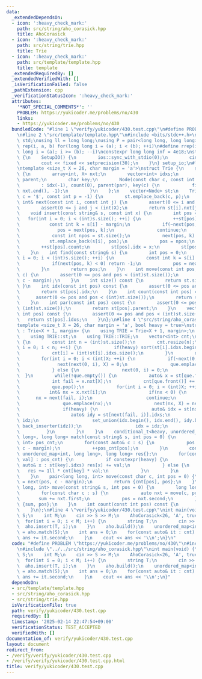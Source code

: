 ```yaml
---
data:
  _extendedDependsOn:
  - icon: ':heavy_check_mark:'
    path: src/string/aho_corasick.hpp
    title: AhoCorasick
  - icon: ':heavy_check_mark:'
    path: src/string/trie.hpp
    title: Trie
  - icon: ':heavy_check_mark:'
    path: src/template/template.hpp
    title: template
  _extendedRequiredBy: []
  _extendedVerifiedWith: []
  _isVerificationFailed: false
  _pathExtension: cpp
  _verificationStatusIcon: ':heavy_check_mark:'
  attributes:
    '*NOT_SPECIAL_COMMENTS*': ''
    PROBLEM: https://yukicoder.me/problems/no/430
    links:
    - https://yukicoder.me/problems/no/430
  bundledCode: "#line 1 \"verify/yukicoder/430.test.cpp\"\n#define PROBLEM \"https://yukicoder.me/problems/no/430\"\
    \n#line 2 \"src/template/template.hpp\"\n#include <bits/stdc++.h>\nusing namespace\
    \ std;\nusing ll = long long;\nusing P = pair<long long, long long>;\n#define\
    \ rep(i, a, b) for(long long i = (a); i < (b); ++i)\n#define rrep(i, a, b) for(long\
    \ long i = (a); i >= (b); --i)\nconstexpr long long inf = 4e18;\nstruct SetupIO\
    \ {\n    SetupIO() {\n        ios::sync_with_stdio(0);\n        cin.tie(0);\n\
    \        cout << fixed << setprecision(30);\n    }\n} setup_io;\n#line 3 \"src/string/trie.hpp\"\
    \ntemplate <size_t X = 26, char margin = 'a'>\nstruct Trie {\n    struct Node\
    \ {\n        array<int, X> nxt;\n        vector<int> idxs;\n        int idx, count,\
    \ parent;\n        char key;\n        Node(const char c, const int par)\n    \
    \        : idx(-1), count(0), parent(par), key(c) {\n            fill(nxt.begin(),\
    \ nxt.end(), -1);\n        }\n    };\n    vector<Node> st;\n    Trie(const char\
    \ c = '$', const int p = -1) {\n        st.emplace_back(c, p);\n    }\n    inline\
    \ int& next(const int i, const int j) {\n        assert(0 <= i and i < (int)st.size());\n\
    \        assert(0 <= j and j < (int)X);\n        return st[i].nxt[j];\n    }\n\
    \    void insert(const string& s, const int x) {\n        int pos = 0;\n     \
    \   for(int i = 0; i < (int)s.size(); ++i) {\n            ++st[pos].count;\n \
    \           const int k = s[i] - margin;\n            if(~next(pos, k)) {\n  \
    \              pos = next(pos, k);\n                continue;\n            }\n\
    \            const int npos = st.size();\n            next(pos, k) = npos;\n \
    \           st.emplace_back(s[i], pos);\n            pos = npos;\n        }\n\
    \        ++st[pos].count;\n        st[pos].idx = x;\n        st[pos].idxs.emplace_back(x);\n\
    \    }\n    int find(const string& s) {\n        int pos = 0;\n        for(int\
    \ i = 0; i < (int)s.size(); ++i) {\n            const int k = s[i] - margin;\n\
    \            if(next(pos, k) < 0) return -1;\n            pos = next(pos, k);\n\
    \        }\n        return pos;\n    }\n    int move(const int pos, const char\
    \ c) {\n        assert(0 <= pos and pos < (int)st.size());\n        return next(pos,\
    \ c - margin);\n    }\n    int size() const {\n        return st.size();\n   \
    \ }\n    int idx(const int pos) const {\n        assert(0 <= pos and pos < (int)st.size());\n\
    \        return st[pos].idx;\n    }\n    int count(const int pos) const {\n  \
    \      assert(0 <= pos and pos < (int)st.size());\n        return st[pos].count;\n\
    \    }\n    int par(const int pos) const {\n        assert(0 <= pos and pos <\
    \ (int)st.size());\n        return st[pos].parent;\n    }\n    vector<int> idxs(const\
    \ int pos) const {\n        assert(0 <= pos and pos < (int)st.size());\n     \
    \   return st[pos].idxs;\n    }\n};\n#line 4 \"src/string/aho_corasick.hpp\"\n\
    template <size_t X = 26, char margin = 'a', bool heavy = true>\nstruct AhoCorasick\
    \ : Trie<X + 1, margin> {\n    using TRIE = Trie<X + 1, margin>;\n    using TRIE::next;\n\
    \    using TRIE::st;\n    using TRIE::TRIE;\n    vector<int> cnt;\n    void build()\
    \ {\n        const int n = (int)st.size();\n        cnt.resize(n);\n        for(int\
    \ i = 0; i < n; ++i) {\n            if(heavy) sort(st[i].idxs.begin(), st[i].idxs.end());\n\
    \            cnt[i] = (int)st[i].idxs.size();\n        }\n        queue<int> que;\n\
    \        for(int i = 0; i < (int)X; ++i) {\n            if(~next(0, i)) {\n  \
    \              next(next(0, i), X) = 0;\n                que.emplace(next(0, i));\n\
    \            } else {\n                next(0, i) = 0;\n            }\n      \
    \  }\n        while(!que.empty()) {\n            auto& x = st[que.front()];\n\
    \            int fail = x.nxt[X];\n            cnt[que.front()] += cnt[fail];\n\
    \            que.pop();\n            for(int i = 0; i < (int)X; ++i) {\n     \
    \           int& nx = x.nxt[i];\n                if(nx < 0) {\n              \
    \      nx = next(fail, i);\n                    continue;\n                }\n\
    \                que.emplace(nx);\n                next(nx, X) = next(fail, i);\n\
    \                if(heavy) {\n                    auto& idx = st[nx].idxs;\n \
    \                   auto& idy = st[next(fail, i)].idxs;\n                    vector<int>\
    \ idz;\n                    set_union(idx.begin(), idx.end(), idy.begin(), idy.end(),\
    \ back_inserter(idz));\n                    idx = idz;\n                }\n  \
    \          }\n        }\n    }\n    conditional_t<heavy, unordered_map<int, long\
    \ long>, long long> match(const string& s, int pos = 0) {\n        unordered_map<int,\
    \ int> pos_cnt;\n        for(const auto& c : s) {\n            pos = next(pos,\
    \ c - margin);\n            ++pos_cnt[pos];\n        }\n        conditional_t<heavy,\
    \ unordered_map<int, long long>, long long> res{};\n        for(const auto& [key,\
    \ val] : pos_cnt) {\n            if constexpr(heavy) {\n                for(const\
    \ auto& x : st[key].idxs) res[x] += val;\n            } else {\n             \
    \   res += 1ll * cnt[key] * val;\n            }\n        }\n        return res;\n\
    \    }\n    pair<long long, int> move(const char c, int pos = 0) {\n        pos\
    \ = next(pos, c - margin);\n        return {cnt[pos], pos};\n    }\n    pair<long\
    \ long, int> move(const string& s, int pos = 0) {\n        long long sum = 0;\n\
    \        for(const char c : s) {\n            auto nxt = move(c, pos);\n     \
    \       sum += nxt.first;\n            pos = nxt.second;\n        }\n        return\
    \ {sum, pos};\n    }\n    int count(const int pos) const {\n        return cnt[pos];\n\
    \    }\n};\n#line 4 \"verify/yukicoder/430.test.cpp\"\nint main(void) {\n    string\
    \ S;\n    int M;\n    cin >> S >> M;\n    AhoCorasick<26, 'A', true> aho;\n  \
    \  for(int i = 0; i < M; i++) {\n        string T;\n        cin >> T;\n      \
    \  aho.insert(T, i);\n    }\n    aho.build();\n    unordered_map<int, ll> cnt\
    \ = aho.match(S);\n    int ans = 0;\n    for(const auto& it : cnt) {\n       \
    \ ans += it.second;\n    }\n    cout << ans << '\\n';\n}\n"
  code: "#define PROBLEM \"https://yukicoder.me/problems/no/430\"\n#include \"../../src/template/template.hpp\"\
    \n#include \"../../src/string/aho_corasick.hpp\"\nint main(void) {\n    string\
    \ S;\n    int M;\n    cin >> S >> M;\n    AhoCorasick<26, 'A', true> aho;\n  \
    \  for(int i = 0; i < M; i++) {\n        string T;\n        cin >> T;\n      \
    \  aho.insert(T, i);\n    }\n    aho.build();\n    unordered_map<int, ll> cnt\
    \ = aho.match(S);\n    int ans = 0;\n    for(const auto& it : cnt) {\n       \
    \ ans += it.second;\n    }\n    cout << ans << '\\n';\n}"
  dependsOn:
  - src/template/template.hpp
  - src/string/aho_corasick.hpp
  - src/string/trie.hpp
  isVerificationFile: true
  path: verify/yukicoder/430.test.cpp
  requiredBy: []
  timestamp: '2025-02-14 22:47:54+09:00'
  verificationStatus: TEST_ACCEPTED
  verifiedWith: []
documentation_of: verify/yukicoder/430.test.cpp
layout: document
redirect_from:
- /verify/verify/yukicoder/430.test.cpp
- /verify/verify/yukicoder/430.test.cpp.html
title: verify/yukicoder/430.test.cpp
---
```

